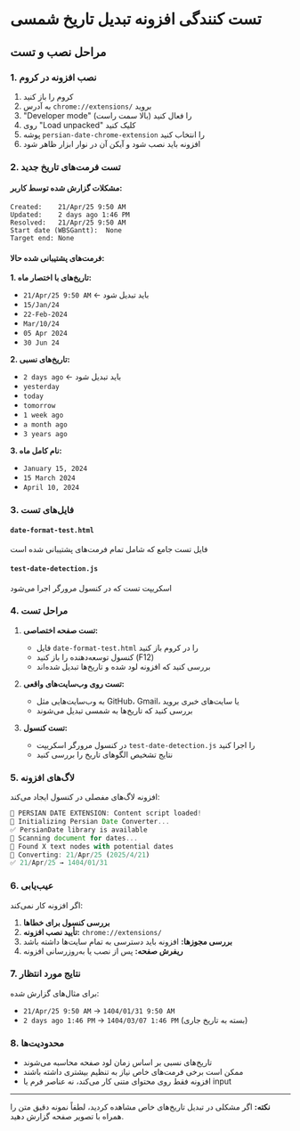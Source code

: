 # تست کنندگی افزونه تبدیل تاریخ شمسی

## مراحل نصب و تست

### 1. نصب افزونه در کروم

1. کروم را باز کنید
2. به آدرس `chrome://extensions/` بروید
3. "Developer mode" را فعال کنید (بالا سمت راست)
4. روی "Load unpacked" کلیک کنید
5. پوشه `persian-date-chrome-extension` را انتخاب کنید
6. افزونه باید نصب شود و آیکن آن در نوار ابزار ظاهر شود

### 2. تست فرمت‌های تاریخ جدید

#### مشکلات گزارش شده توسط کاربر:
```
Created:	21/Apr/25 9:50 AM
Updated:	2 days ago 1:46 PM  
Resolved:	21/Apr/25 9:50 AM
Start date (WBSGantt):	None
Target end:	None
```

#### فرمت‌های پشتیبانی شده حالا:

**1. تاریخ‌های با اختصار ماه:**
- `21/Apr/25 9:50 AM` ← باید تبدیل شود
- `15/Jan/24`
- `22-Feb-2024`
- `Mar/10/24`
- `05 Apr 2024`
- `30 Jun 24`

**2. تاریخ‌های نسبی:**
- `2 days ago` ← باید تبدیل شود
- `yesterday`
- `today`
- `tomorrow`
- `1 week ago`
- `a month ago`
- `3 years ago`

**3. نام کامل ماه:**
- `January 15, 2024`
- `15 March 2024`
- `April 10, 2024`

### 3. فایل‌های تست

#### `date-format-test.html`
فایل تست جامع که شامل تمام فرمت‌های پشتیبانی شده است

#### `test-date-detection.js`
اسکریپت تست که در کنسول مرورگر اجرا می‌شود

### 4. مراحل تست

1. **تست صفحه اختصاصی:**
   - فایل `date-format-test.html` را در کروم باز کنید
   - کنسول توسعه‌دهنده را باز کنید (F12)
   - بررسی کنید که افزونه لود شده و تاریخ‌ها تبدیل شده‌اند

2. **تست روی وب‌سایت‌های واقعی:**
   - به وب‌سایت‌هایی مثل GitHub، Gmail، یا سایت‌های خبری بروید
   - بررسی کنید که تاریخ‌ها به شمسی تبدیل می‌شوند

3. **تست کنسول:**
   - در کنسول مرورگر اسکریپت `test-date-detection.js` را اجرا کنید
   - نتایج تشخیص الگوهای تاریخ را بررسی کنید

### 5. لاگ‌های افزونه

افزونه لاگ‌های مفصلی در کنسول ایجاد می‌کند:

```javascript
🚀 PERSIAN DATE EXTENSION: Content script loaded!
🔧 Initializing Persian Date Converter...
✅ PersianDate library is available
📄 Scanning document for dates...
📝 Found X text nodes with potential dates
📅 Converting: 21/Apr/25 (2025/4/21)
✅ 21/Apr/25 → 1404/01/31
```

### 6. عیب‌یابی

اگر افزونه کار نمی‌کند:

1. **بررسی کنسول برای خطاها**
2. **تأیید نصب افزونه:** `chrome://extensions/`
3. **بررسی مجوزها:** افزونه باید دسترسی به تمام سایت‌ها داشته باشد
4. **ریفرش صفحه:** پس از نصب یا به‌روزرسانی افزونه

### 7. نتایج مورد انتظار

برای مثال‌های گزارش شده:
- `21/Apr/25 9:50 AM` → `1404/01/31 9:50 AM`
- `2 days ago 1:46 PM` → `1404/03/07 1:46 PM` (بسته به تاریخ جاری)

### 8. محدودیت‌ها

- تاریخ‌های نسبی بر اساس زمان لود صفحه محاسبه می‌شوند
- ممکن است برخی فرمت‌های خاص نیاز به تنظیم بیشتری داشته باشند
- افزونه فقط روی محتوای متنی کار می‌کند، نه عناصر فرم یا input

---

**نکته:** اگر مشکلی در تبدیل تاریخ‌های خاص مشاهده کردید، لطفاً نمونه دقیق متن را همراه با تصویر صفحه گزارش دهید.